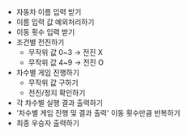 - 자동차 이름 입력 받기
- 이름 입력 값 예외처리하기
- 이동 횟수 입력 받기
- 조건별 전진하기
    - 무작위 값 0~3 → 전진 X
    - 무작위 값 4~9 → 전진 O
- 차수별 게임 진행하기
    - 무작위 값 구하기
    - 전진/정지 확인하기
- 각 차수별 실행 결과 출력하기
- '차수별 게임 진행 및 결과 출력' 이동 횟수만큼 반복하기
- 최종 우승자 출력하기
